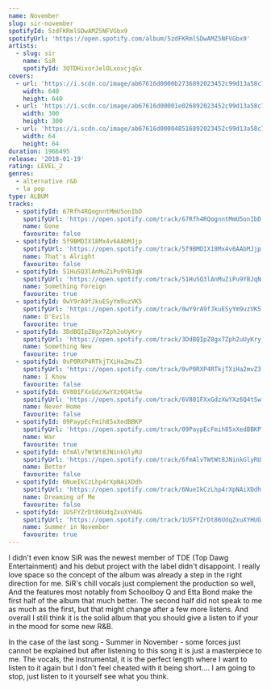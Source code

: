 ```yaml
---
name: November
slug: sir-november
spotifyId: 5zdFKRmlSDwAMZ5NFVGbx9
spotifyUrl: 'https://open.spotify.com/album/5zdFKRmlSDwAMZ5NFVGbx9'
artists:
  - slug: sir
    name: SiR
    spotifyId: 3QTDHixorJelOLxoxcjqGx
covers:
  - url: 'https://i.scdn.co/image/ab67616d0000b2736892023452c99d13a58c7647'
    width: 640
    height: 640
  - url: 'https://i.scdn.co/image/ab67616d00001e026892023452c99d13a58c7647'
    width: 300
    height: 300
  - url: 'https://i.scdn.co/image/ab67616d000048516892023452c99d13a58c7647'
    width: 64
    height: 64
duration: 1966495
release: '2018-01-19'
rating: LEVEL_2
genres:
  - alternative r&b
  - la pop
type: ALBUM
tracks:
  - spotifyId: 67Rfh4RQognntMmU5onIbD
    spotifyUrl: 'https://open.spotify.com/track/67Rfh4RQognntMmU5onIbD'
    name: Gone
    favourite: false
  - spotifyId: 5f9BMDIX18Mx4v6AAbMJjp
    spotifyUrl: 'https://open.spotify.com/track/5f9BMDIX18Mx4v6AAbMJjp'
    name: That's Alright
    favourite: false
  - spotifyId: 51HuSQ3lAnMuZiPu9YBJqN
    spotifyUrl: 'https://open.spotify.com/track/51HuSQ3lAnMuZiPu9YBJqN'
    name: Something Foreign
    favourite: true
  - spotifyId: 0wY9rA9fJkuESyYm9uzVK5
    spotifyUrl: 'https://open.spotify.com/track/0wY9rA9fJkuESyYm9uzVK5'
    name: D'Evils
    favourite: true
  - spotifyId: 3DdBQIpZ8gx7Zph2uUyKry
    spotifyUrl: 'https://open.spotify.com/track/3DdBQIpZ8gx7Zph2uUyKry'
    name: Something New
    favourite: true
  - spotifyId: 0vP0RXP4RTkjTXiHa2mvZ3
    spotifyUrl: 'https://open.spotify.com/track/0vP0RXP4RTkjTXiHa2mvZ3'
    name: I Know
    favourite: false
  - spotifyId: 6V801FXxGdzXwYXz6Q4tSw
    spotifyUrl: 'https://open.spotify.com/track/6V801FXxGdzXwYXz6Q4tSw'
    name: Never Home
    favourite: false
  - spotifyId: 09PaypEcFmih85xXedBBKP
    spotifyUrl: 'https://open.spotify.com/track/09PaypEcFmih85xXedBBKP'
    name: War
    favourite: true
  - spotifyId: 6fmAlvTWtWt8JNinkGlyRU
    spotifyUrl: 'https://open.spotify.com/track/6fmAlvTWtWt8JNinkGlyRU'
    name: Better
    favourite: false
  - spotifyId: 6NueIkCzLhp4rXpNAiXDdh
    spotifyUrl: 'https://open.spotify.com/track/6NueIkCzLhp4rXpNAiXDdh'
    name: Dreaming of Me
    favourite: false
  - spotifyId: 1USFYZrDt86UdqZxuXYHUG
    spotifyUrl: 'https://open.spotify.com/track/1USFYZrDt86UdqZxuXYHUG'
    name: Summer in November
    favourite: true
---
```

I didn't even know SiR was the newest member of TDE (Top Dawg Entertainment) and his debut
project with the label didn't disappoint. I really love space so the concept of the album
was already a step in the right direction for me. SiR's chill vocals just complement the
production so well, And the features most notably from Schoolboy Q and Etta Bond make the
first half of the album that much better. The second half did not speak to me as much as
the first, but that might change after a few more listens. And overall I still think it is
the solid album that you should give a listen to if your in the mood for some new R&B.

In the case of the last song - Summer in November - some forces just cannot be explained
but after listening to this song it is just a masterpiece to me. The vocals, the
instrumental, it is the perfect length where I want to listen to it again but I don't feel
cheated with it being short.... I am going to stop, just listen to it yourself see what you
think.

